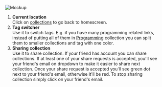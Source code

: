 ![Mockup](https://github.com/woywro/Linkly/blob/docs/docs/CollectionView/img/screenshot.png)
     <ol>
  <li><b>Current location</b><br/>Click on <ins>collections</ins> to go back to homescreen.</li>
  <li><b>Tag switcher</b><br/>Use it to switch tags. E.g. if you have many programming related links, instead of putting all of them in <ins>Programming</ins> collection you can split them to smaller collections and tag with one color.</li>
     <li><b>Sharing collection</b><br/>Use it to share collection. If your friend has account you can share collections. If at least one of your share requests is accepted, you'll see your friend's email on dropdown to make it easier to share next collection. Once your share request is accepted you'll see green dot next to your friend's email, otherwise it'll be red. To stop sharing collection simply click on your friend's email.</li>
